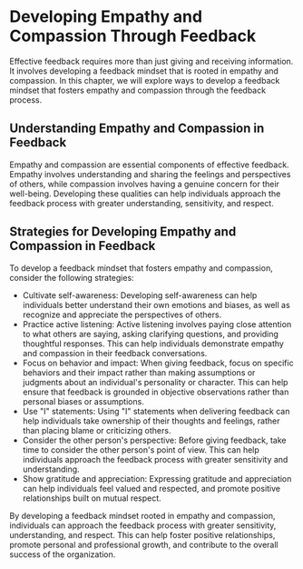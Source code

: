 Developing Empathy and Compassion Through Feedback
============================================================================================

Effective feedback requires more than just giving and receiving information. It involves developing a feedback mindset that is rooted in empathy and compassion. In this chapter, we will explore ways to develop a feedback mindset that fosters empathy and compassion through the feedback process.

Understanding Empathy and Compassion in Feedback
------------------------------------------------

Empathy and compassion are essential components of effective feedback. Empathy involves understanding and sharing the feelings and perspectives of others, while compassion involves having a genuine concern for their well-being. Developing these qualities can help individuals approach the feedback process with greater understanding, sensitivity, and respect.

Strategies for Developing Empathy and Compassion in Feedback
------------------------------------------------------------

To develop a feedback mindset that fosters empathy and compassion, consider the following strategies:

* Cultivate self-awareness: Developing self-awareness can help individuals better understand their own emotions and biases, as well as recognize and appreciate the perspectives of others.
* Practice active listening: Active listening involves paying close attention to what others are saying, asking clarifying questions, and providing thoughtful responses. This can help individuals demonstrate empathy and compassion in their feedback conversations.
* Focus on behavior and impact: When giving feedback, focus on specific behaviors and their impact rather than making assumptions or judgments about an individual's personality or character. This can help ensure that feedback is grounded in objective observations rather than personal biases or assumptions.
* Use "I" statements: Using "I" statements when delivering feedback can help individuals take ownership of their thoughts and feelings, rather than placing blame or criticizing others.
* Consider the other person's perspective: Before giving feedback, take time to consider the other person's point of view. This can help individuals approach the feedback process with greater sensitivity and understanding.
* Show gratitude and appreciation: Expressing gratitude and appreciation can help individuals feel valued and respected, and promote positive relationships built on mutual respect.

By developing a feedback mindset rooted in empathy and compassion, individuals can approach the feedback process with greater sensitivity, understanding, and respect. This can help foster positive relationships, promote personal and professional growth, and contribute to the overall success of the organization.
